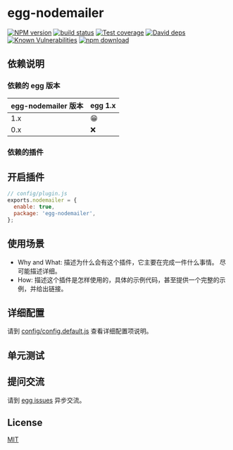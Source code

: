 # egg-nodemailer

[![NPM version][npm-image]][npm-url]
[![build status][travis-image]][travis-url]
[![Test coverage][codecov-image]][codecov-url]
[![David deps][david-image]][david-url]
[![Known Vulnerabilities][snyk-image]][snyk-url]
[![npm download][download-image]][download-url]

[npm-image]: https://img.shields.io/npm/v/egg-nodemailer.svg?style=flat-square
[npm-url]: https://npmjs.org/package/egg-nodemailer
[travis-image]: https://img.shields.io/travis/eggjs/egg-nodemailer.svg?style=flat-square
[travis-url]: https://travis-ci.org/eggjs/egg-nodemailer
[codecov-image]: https://img.shields.io/codecov/c/github/eggjs/egg-nodemailer.svg?style=flat-square
[codecov-url]: https://codecov.io/github/eggjs/egg-nodemailer?branch=master
[david-image]: https://img.shields.io/david/eggjs/egg-nodemailer.svg?style=flat-square
[david-url]: https://david-dm.org/eggjs/egg-nodemailer
[snyk-image]: https://snyk.io/test/npm/egg-nodemailer/badge.svg?style=flat-square
[snyk-url]: https://snyk.io/test/npm/egg-nodemailer
[download-image]: https://img.shields.io/npm/dm/egg-nodemailer.svg?style=flat-square
[download-url]: https://npmjs.org/package/egg-nodemailer

<!--
Description here.
-->

## 依赖说明

### 依赖的 egg 版本

egg-nodemailer 版本 | egg 1.x
--- | ---
1.x | 😁
0.x | ❌

### 依赖的插件
<!--

如果有依赖其它插件，请在这里特别说明。如

- security
- multipart

-->

## 开启插件

```js
// config/plugin.js
exports.nodemailer = {
  enable: true,
  package: 'egg-nodemailer',
};
```

## 使用场景

- Why and What: 描述为什么会有这个插件，它主要在完成一件什么事情。
尽可能描述详细。
- How: 描述这个插件是怎样使用的，具体的示例代码，甚至提供一个完整的示例，并给出链接。

## 详细配置

请到 [config/config.default.js](config/config.default.js) 查看详细配置项说明。

## 单元测试

<!-- 描述如何在单元测试中使用此插件，例如 schedule 如何触发。无则省略。-->

## 提问交流

请到 [egg issues](https://github.com/eggjs/egg/issues) 异步交流。

## License

[MIT](LICENSE)
